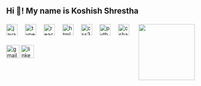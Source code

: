 <h2 align="left">Hi 👋! My name is Koshish Shrestha</h2>

###

<img align="right" height="150" src="http://www.avatarsinpixels.com/minipix/eyJCYWNrZ3JvdW5kIjoiNCIsIkhhaXJMb3dlciI6IjYiLCJCb2R5IjoiMiIsIkV5ZXMiOiIyIiwiTW91dGgiOiIxMyIsIlNvY2tzIjoiMTIiLCJTaG9lcyI6IjIiLCJHbG92ZXMiOiIxIiwiUGFudHMiOiIyIiwiVG9wIjoiMTAiLCJDYXBlIjoiNiIsIkhhaXIiOiIxOSJ9/1/show.png"  />

###

<div align="left">
  <img src="https://cdn.jsdelivr.net/gh/devicons/devicon/icons/javascript/javascript-original.svg" height="30" alt="javascript logo"  />
  <img width="12" />
  <img src="https://cdn.jsdelivr.net/gh/devicons/devicon/icons/typescript/typescript-original.svg" height="30" alt="typescript logo"  />
  <img width="12" />
  <img src="https://cdn.jsdelivr.net/gh/devicons/devicon/icons/react/react-original.svg" height="30" alt="react logo"  />
  <img width="12" />
  <img src="https://cdn.jsdelivr.net/gh/devicons/devicon/icons/html5/html5-original.svg" height="30" alt="html5 logo"  />
  <img width="12" />
  <img src="https://cdn.jsdelivr.net/gh/devicons/devicon/icons/css3/css3-original.svg" height="30" alt="css3 logo"  />
  <img width="12" />
  <img src="https://cdn.jsdelivr.net/gh/devicons/devicon/icons/python/python-original.svg" height="30" alt="python logo"  />
  <img width="12" />
  <img src="https://cdn.jsdelivr.net/gh/devicons/devicon/icons/csharp/csharp-original.svg" height="30" alt="csharp logo"  />
</div>

###

<div align="left">
  
  <img src="https://img.shields.io/static/v1?message=Gmail&logo=gmail&label=&color=D14836&logoColor=white&labelColor=&style=for-the-badge" height="35" alt="gmail logo"  />
  <img src="https://img.shields.io/static/v1?message=LinkedIn&logo=linkedin&label=&color=0077B5&logoColor=white&labelColor=&style=for-the-badge" height="35" alt="linkedin logo"  />
</div>

###
